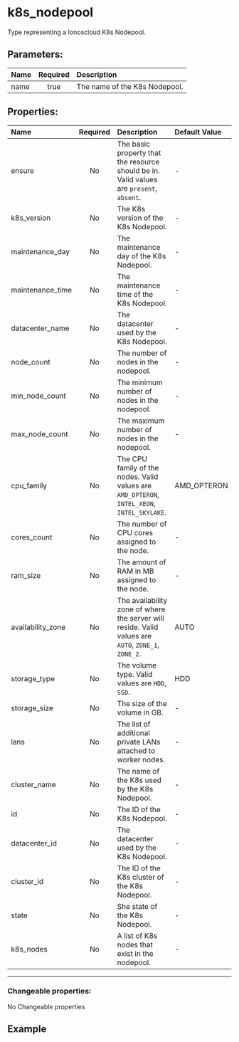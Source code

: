# k8s_nodepool

Type representing a Ionoscloud K8s Nodepool.

## Parameters:

| Name | Required | Description |
| :--- | :-: | :--- |
| name | true | The name of the K8s Nodepool.   |

## Properties:

| Name | Required | Description | Default Value |
| :--- | :-: | :--- | :--- |
| ensure | No | The basic property that the resource should be in.  Valid values are `present`, `absent`.  | - |
| k8s_version | No | The K8s version of the K8s Nodepool.   | - |
| maintenance_day | No | The maintenance day of the K8s Nodepool.   | - |
| maintenance_time | No | The maintenance time of the K8s Nodepool.   | - |
| datacenter_name | No | The datacenter used by the K8s Nodepool.   | - |
| node_count | No | The number of nodes in the nodepool.   | - |
| min_node_count | No | The minimum number of nodes in the nodepool.   | - |
| max_node_count | No | The maximum number of nodes in the nodepool.   | - |
| cpu_family | No | The CPU family of the nodes.  Valid values are `AMD_OPTERON`, `INTEL_XEON`, `INTEL_SKYLAKE`.  | AMD_OPTERON |
| cores_count | No | The number of CPU cores assigned to the node.   | - |
| ram_size | No | The amount of RAM in MB assigned to the node.   | - |
| availability_zone | No | The availability zone of where the server will reside.  Valid values are `AUTO`, `ZONE_1`, `ZONE_2`.  | AUTO |
| storage_type | No | The volume type.  Valid values are `HDD`, `SSD`.  | HDD |
| storage_size | No | The size of the volume in GB.   | - |
| lans | No | The list of additional private LANs attached to worker nodes.   | - |
| cluster_name | No | The name of the K8s used by the K8s Nodepool.   | - |
| id | No | The ID of the K8s Nodepool.   | - |
| datacenter_id | No | The datacenter used by the K8s Nodepool.   | - |
| cluster_id | No | The ID of the K8s cluster of the K8s Nodepool.   | - |
| state | No | She state of the K8s Nodepool.   | - |
| k8s_nodes | No | A list of K8s nodes that exist in the nodepool.   | - |
***


### Changeable properties:

No Changeable properties


## Example

```text

```
